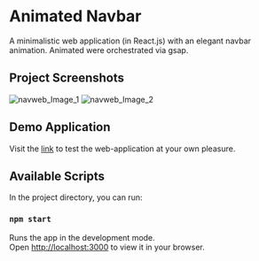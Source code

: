 # Animated Navbar

A minimalistic web application (in React.js) with an elegant navbar animation. Animated were orchestrated via gsap. 

## Project Screenshots
![navweb_Image_1](https://i.postimg.cc/QtQs5JRD/Screenshot-5.png)
![navweb_Image_2](https://i.postimg.cc/hjPMbSYG/Screenshot-7.png)

## Demo Application
Visit the [link](https://gsap-animated-menu-react.vercel.app/) to test the web-application at your own pleasure.

## Available Scripts
In the project directory, you can run:

### `npm start`

Runs the app in the development mode.\
Open [http://localhost:3000](http://localhost:3000) to view it in your browser.
